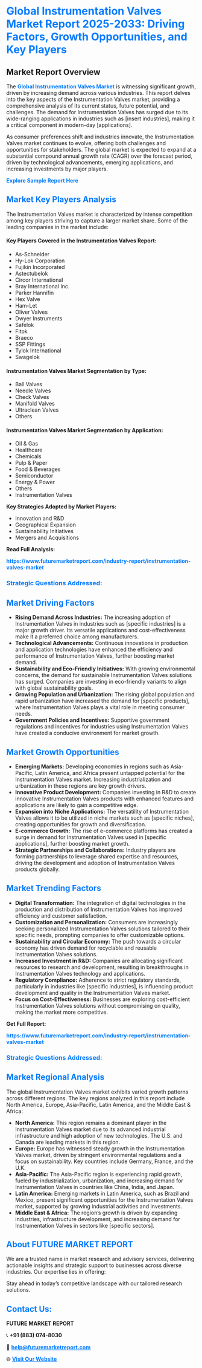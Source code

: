 <h1 style="color: #007BFF;">Global Instrumentation Valves Market Report 2025-2033: Driving Factors, Growth Opportunities, and Key Players</h1>

<section id="overview">
<h2>Market Report Overview</h2>
<p>The <a href="https://www.futuremarketreport.com/industry-report/instrumentation-valves-market" style="color: #007BFF; text-decoration: none;"><strong>Global Instrumentation Valves Market</strong></a> is witnessing significant growth, driven by increasing demand across various industries. This report delves into the key aspects of the Instrumentation Valves market, providing a comprehensive analysis of its current status, future potential, and challenges. The demand for Instrumentation Valves has surged due to its wide-ranging applications in industries such as [insert industries], making it a critical component in modern-day [applications].</p>
<p>As consumer preferences shift and industries innovate, the Instrumentation Valves market continues to evolve, offering both challenges and opportunities for stakeholders. The global market is expected to expand at a substantial compound annual growth rate (CAGR) over the forecast period, driven by technological advancements, emerging applications, and increasing investments by major players.</p>
</section>

<section id="overview">
<p><a href="https://www.futuremarketreport.com/request-sample/reportId=128351" style="color: #007BFF; text-decoration: none;"><strong>Explore Sample Report Here</strong></a></p>
</section>

<section id="key-players">
<h2 style="color: #007BFF;">Market Key Players Analysis</h2>
<p>The Instrumentation Valves market is characterized by intense competition among key players striving to capture a larger market share. Some of the leading companies in the market include:</p>
<h4>Key Players Covered in the Instrumentation Valves Report:</h4>
<ul><li>As-Schneider</li><li>Hy-Lok Corporation</li><li>Fujikin Incorporated</li><li>Astectubelok</li><li>Circor International</li><li>Bray International Inc.</li><li>Parker Hannifin</li><li>Hex Valve</li><li>Ham-Let</li><li>Oliver Valves</li><li>Dwyer Instruments</li><li>Safelok</li><li>Fitok</li><li>Braeco</li><li>SSP Fittings</li><li>Tylok International</li><li>Swagelok</li></ul>
<h4>Instrumentation Valves Market Segmentation by Type:</h4>
<ul><li>Ball Valves</li><li>Needle Valves</li><li>Check Valves</li><li>Manifold Valves</li><li>Ultraclean Valves</li><li>Others</li></ul>

<h4>Instrumentation Valves Market Segmentation by Application:</h4>
<ul><li>Oil &amp; Gas</li><li>Healthcare</li><li>Chemicals</li><li>Pulp &amp; Paper</li><li>Food &amp; Beverages</li><li>Semiconductor</li><li>Energy &amp; Power</li><li>Others</li><li>Instrumentation Valves</li></ul>
<p><strong>Key Strategies Adopted by Market Players:</strong></p>
<ul>
<li>Innovation and R&D</li>
<li>Geographical Expansion</li>
<li>Sustainability Initiatives</li>
<li>Mergers and Acquisitions</li>
</ul>
</section>

<section>
<p><strong>Read Full Analysis: </strong></p><a href="https://www.futuremarketreport.com/industry-report/instrumentation-valves-market" style="color: #007BFF; text-decoration: none;"><strong>https://www.futuremarketreport.com/industry-report/instrumentation-valves-market</strong></a>
<h3 style="color: #007BFF;">Strategic Questions Addressed:</h3>
</section>

<section id="driving-factors">
<h2 style="color: #007BFF;">Market Driving Factors</h2>
<ul>
<li><strong>Rising Demand Across Industries:</strong> The increasing adoption of Instrumentation Valves in industries such as [specific industries] is a major growth driver. Its versatile applications and cost-effectiveness make it a preferred choice among manufacturers.</li>
<li><strong>Technological Advancements:</strong> Continuous innovations in production and application technologies have enhanced the efficiency and performance of Instrumentation Valves, further boosting market demand.</li>
<li><strong>Sustainability and Eco-Friendly Initiatives:</strong> With growing environmental concerns, the demand for sustainable Instrumentation Valves solutions has surged. Companies are investing in eco-friendly variants to align with global sustainability goals.</li>
<li><strong>Growing Population and Urbanization:</strong> The rising global population and rapid urbanization have increased the demand for [specific products], where Instrumentation Valves plays a vital role in meeting consumer needs.</li>
<li><strong>Government Policies and Incentives:</strong> Supportive government regulations and incentives for industries using Instrumentation Valves have created a conducive environment for market growth.</li>
</ul>
</section>

<section id="growth-opportunities">
<h2 style="color: #007BFF;">Market Growth Opportunities</h2>
<ul>
<li><strong>Emerging Markets:</strong> Developing economies in regions such as Asia-Pacific, Latin America, and Africa present untapped potential for the Instrumentation Valves market. Increasing industrialization and urbanization in these regions are key growth drivers.</li>
<li><strong>Innovative Product Development:</strong> Companies investing in R&D to create innovative Instrumentation Valves products with enhanced features and applications are likely to gain a competitive edge.</li>
<li><strong>Expansion into Niche Applications:</strong> The versatility of Instrumentation Valves allows it to be utilized in niche markets such as [specific niches], creating opportunities for growth and diversification.</li>
<li><strong>E-commerce Growth:</strong> The rise of e-commerce platforms has created a surge in demand for Instrumentation Valves used in [specific applications], further boosting market growth.</li>
<li><strong>Strategic Partnerships and Collaborations:</strong> Industry players are forming partnerships to leverage shared expertise and resources, driving the development and adoption of Instrumentation Valves products globally.</li>
</ul>
</section>

<section id="trending-factors">
<h2 style="color: #007BFF;">Market Trending Factors</h2>
<ul>
<li><strong>Digital Transformation:</strong> The integration of digital technologies in the production and distribution of Instrumentation Valves has improved efficiency and customer satisfaction.</li>
<li><strong>Customization and Personalization:</strong> Consumers are increasingly seeking personalized Instrumentation Valves solutions tailored to their specific needs, prompting companies to offer customizable options.</li>
<li><strong>Sustainability and Circular Economy:</strong> The push towards a circular economy has driven demand for recyclable and reusable Instrumentation Valves solutions.</li>
<li><strong>Increased Investment in R&D:</strong> Companies are allocating significant resources to research and development, resulting in breakthroughs in Instrumentation Valves technology and applications.</li>
<li><strong>Regulatory Compliance:</strong> Adherence to strict regulatory standards, particularly in industries like [specific industries], is influencing product development and quality in the Instrumentation Valves market.</li>
<li><strong>Focus on Cost-Effectiveness:</strong> Businesses are exploring cost-efficient Instrumentation Valves solutions without compromising on quality, making the market more competitive.</li>
</ul>
</section>

<section>
<p><strong>Get Full Report: </strong></p><a href="https://www.futuremarketreport.com/industry-report/instrumentation-valves-market" style="color: #007BFF; text-decoration: none;"><strong>https://www.futuremarketreport.com/industry-report/instrumentation-valves-market</strong></a>
<h3 style="color: #007BFF;">Strategic Questions Addressed:</h3>
</section>


<section id="regional-analysis">
<h2 style="color: #007BFF;">Market Regional Analysis</h2>
<p>The global Instrumentation Valves market exhibits varied growth patterns across different regions. The key regions analyzed in this report include North America, Europe, Asia-Pacific, Latin America, and the Middle East & Africa:</p>
<ul>
<li><strong>North America:</strong> This region remains a dominant player in the Instrumentation Valves market due to its advanced industrial infrastructure and high adoption of new technologies. The U.S. and Canada are leading markets in this region.</li>
<li><strong>Europe:</strong> Europe has witnessed steady growth in the Instrumentation Valves market, driven by stringent environmental regulations and a focus on sustainability. Key countries include Germany, France, and the U.K.</li>
<li><strong>Asia-Pacific:</strong> The Asia-Pacific region is experiencing rapid growth, fueled by industrialization, urbanization, and increasing demand for Instrumentation Valves in countries like China, India, and Japan.</li>
<li><strong>Latin America:</strong> Emerging markets in Latin America, such as Brazil and Mexico, present significant opportunities for the Instrumentation Valves market, supported by growing industrial activities and investments.</li>
<li><strong>Middle East & Africa:</strong> The region’s growth is driven by expanding industries, infrastructure development, and increasing demand for Instrumentation Valves in sectors like [specific sectors].</li>
</ul>
</section>

<footer>
<h2 style="color: #007BFF;">About FUTURE MARKET REPORT</h2>
<p>We are a trusted name in market research and advisory services, delivering actionable insights and strategic support to businesses across diverse industries. Our expertise lies in offering:</p>

<p>Stay ahead in today’s competitive landscape with our tailored research solutions.</p>

<h2 style="color: #007BFF;">Contact Us:</h2>
<p><strong>FUTURE MARKET REPORT</strong></p>
<p>📞 <strong>+91 (883) 074-8030</strong></p>
<p>📧 <strong><a href="mailto:help@futuremarketreport.com" style="color: #007BFF;">help@futuremarketreport.com</a></strong></p>
<p>🌐 <strong><a href="https://www.futuremarketreport.com/" style="color: #007BFF;">Visit Our Website</a></strong></p>
</footer>